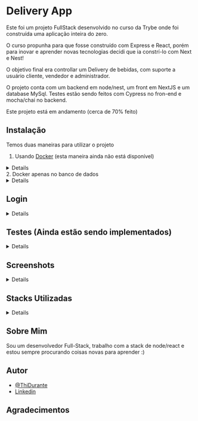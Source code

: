 # Delivery App

Este foi um projeto FullStack desenvolvido no curso da Trybe onde foi construída uma aplicação inteira do zero.

O curso propunha para que fosse construído com Express e React, porém para inovar e aprender novas tecnologias decidi que ia constrí-lo com Next e Nest!

O objetivo final era controllar um Delivery de bebidas, com suporte a usuário cliente, vendedor e administrador.

O projeto conta com um backend em node/nest, um front em NextJS e um database MySql.
Testes estão sendo feitos com Cypress no fron-end e mocha/chai no backend.

Este projeto está em andamento (cerca de 70% feito)

## Instalação

Temos duas maneiras para utilizar o projeto

1. Usando [Docker](https://www.docker.com/) (esta maneira ainda não está disponível)
<details>

Após clonar o repositório não esqueça de:

Dentro da pasta app, troque o nome do arquivo .env.example para .env

![env](https://i.imgur.com/Hilhzoe.png)

```bash
  # clone o repositório
  # entre na pasta app
  cd deliveryapp/app
  # rode o script de Instalação de dependencias
  npm run install:app
  # caso tenha problemas de permissão neste passo use:
  chmod +x app_install.sh
  # repita o npm run
  # Após isso rode o comando
  docker compose up
```

Depois é só esperar o tempo de build (pode demorar um pouco dependendo do computador/internet)

O front end estará rodando em localhost:3000 (broswer)

A API em localhost:3001 (postman ou simular)

O banco de dado em localhost:3306 (workbench)

</details>
2. Docker apenas no banco de dados
<details>

Aqui vamos usar o docker apenas para o banco de dados e rodar a aplicação em terminais diferentes.

Após clonar o repositório não esqueça de:

Dentro da pasta app/backend, troque o nome do arquivo .env.examplenodocker para .env

Altere as variáveis de ambiente para irem de acordo ao seu database

Caso tenha criado um DB padrão com a senha do usuário root sendo password, não precisa mudar nada.

![env](https://i.imgur.com/f8jA2qx.png)

```bash
  # clone o repositório
  # entre na pasta do projeto e suba o banco de dados
  cd deliveryapp
  docker compose up
  # entre na pasta app
  cd app
  # rode o script de Instalação de dependencias
  npm run install:app
  # caso tenha problemas de permissão neste passo use:
  chmod +x app_install.sh
  # repita o passo antes desse
  # caso ainda tenha problemas, antes de cada npm start rode o comando
  npm i
  # abra dois terminais novos
  # um deve estar dentro de /app/fronend e rode o comando
  npm start
  # o outro deve estar dentro de /app/backend e rode o comando
  npm start
```

Depois é só esperar o tempo de build (pode demorar um pouco dependendo do computador/internet)

O front end estará rodando em localhost:3000 (browser)

A API em localhost:3001 (postman ou similar)

O banco de dado em localhost:3306 (workbench)

</details>

## Login

<details>
Para fazer login no aplicativo você pode utilizar o login admin@admin.com com a senha admin, onde vc logará como admin da plataforma (falta tela de controle de usuários)

Para acessar como vendedor utilize o login: vendedor@vendedor.com com a senha: fulana@123 para visualizar como vendedor (ainda faltando algumas coisas)

Ou criar uma conta nova com um email em formato válido com senha e usuário, assim você verá a aplicação como um usuário padrão (comprador, rota completa)

</details>

## Testes (Ainda estão sendo implementados)

<details>
Para os testes funcionarem, as dependencias tem que estar instaladas e o aplicativo rodando (pode ser pelo docker ou sem ele)

Entre na pasta de frontend (/app/frontend)

Use o comando: npx cypress open

Selecione o browser e rode o teste app_test

</details>

## Screenshots

<details>

![photo](https://i.imgur.com/soslHPL.png)
![photo](https://i.imgur.com/fVkR53o.png)
![photo](https://i.imgur.com/NF9vR1y.png)

</details>

## Stacks Utilizadas

<details>
Front-end: NextJS, Cypress, Typescript

Back-end: Node, Nest, Sequelize, Typescript

</details>

## Sobre Mim

Sou um desenvolvedor Full-Stack, trabalho com a stack de node/react e estou sempre procurando coisas novas para aprender :)

## Autor

- [@ThiDurante](https://www.github.com/ThiDurante)
- [Linkedin](https://www.linkedin.com/in/thidurante/)

## Agradecimentos
